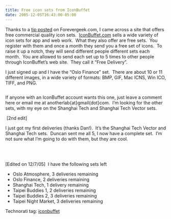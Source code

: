 ```yaml
---
title: Free icon sets from IconBuffet
date: 2005-12-05T16:43:00-05:00
---
```

Thanks to a [tip posted](http://forevergeek.com/news/iconbuffet_now_offers_free_icon_packs.php) on Forevergeek.com, I came across a site that offers free commercial quality icon sets.  [IconBuffet.com](http://www.iconbuffet.com/) sells a wide variety of icon sets for app and web work.  What they also offer are free sets.  You register with them and once a month they send you a free set of icons.  To raise it up a notch, they will send different people different sets each month.  You are allowed to send each set up to 5 times to other people through IconBuffet’s web site.  They call it “Free Delivery”.

I just signed up and I have the “Oslo Finance” set.  There are about 10 or 11 different images, in a wide variety of formats: BMP, GIF, Mac ICNS, Win ICO, TIFF, and PNG.

<img alt="" src="https://i2.wp.com/raja.homeip.net/rajapet/images/blg/prev_ltd_oslo_finance.gif?w=680" border="0"  /> 

If anyone with an IconBuffet account wants this one, just leave a comment here or email me at anotherlab{at}gmail{dot}com.  I’m looking for the other sets, with my eye on the Shanghai Tech and Shanghai Tech Vector sets.

 [2nd edit]

I just got my first deliveries (thanks Dan!).  It’s the Shanghai Tech Vector and Shanghai Tech sets.  Duncan sent me all 5, I now have a complete set.  I’m not sure what I’m going to do with them, but they are cool.

<img alt="" src="https://i1.wp.com/raja.homeip.net/rajapet/images/blg/prev_ltd_shanghai_tech_vector.gif?w=680" border="0"  />  
<img alt="" src="https://i2.wp.com/raja.homeip.net/rajapet/images/blg/prev_ltd_shanghai_tech.gif?w=680" border="0"  />  
<img alt="" src="https://i1.wp.com/raja.homeip.net/rajapet/images/blg/prev_ltd_oslo_atmosphere.gif?w=680" border="0"  />  
<img alt="" src="https://i2.wp.com/raja.homeip.net/rajapet/images/blg/prev_ltd_manhattan_night_life.gif?w=680" border="0"  />  
<img alt="" src="https://i0.wp.com/raja.homeip.net/rajapet/images/blg/prev_ltd_taipei_night_market.gif?w=680" border="0"  /> 

   
[Edited on 12/7/05]  I have the following sets left

  * Oslo Atmosphere, 3 deliveries remaining
  * Oslo Finance, 2 deliveries remaining
  * Shanghai Tech, 1 delivery remaining
  * Taipei Buddies 1, 2 deliveries remaining
  * Taipei Buddies 2, 3 deliveries remaining
  * Taipei Night Market, 3 deliveries remaining

Technorati tag: <a href="http://technorati.com/tag/iconbuffet" rel="tag">iconbuffet</a>
